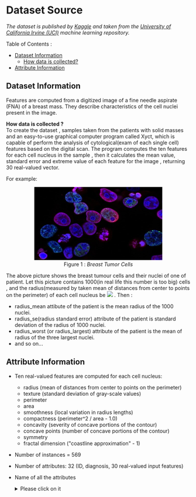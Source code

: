 # Dataset Source

*The dataset is published by [Kaggle](https://www.kaggle.com/uciml/breast-cancer-wisconsin-data) and taken from the [University of California Irvine (UCI)](https://archive.ics.uci.edu/ml/datasets/Breast+Cancer+Wisconsin+%28Diagnostic%29) machine learning repository.*

Table of Contents :
* [Dataset Information](#1)
	* [How data is collected?](#1.1)
* [Attribute Information](#2)

##  Dataset Information<a id=1></a>

Features are computed from a digitized image of a fine needle aspirate (FNA) of a breast mass. They describe characteristics of the cell nuclei present in the image.

**How data is collected ?<a id=1.1></a>**  
To create the dataset , samples taken from the patients with solid masses and an easy-to-use graphical computer program called Xyct, which is capable of perform the analysis of cytological(exam of each single cell) features based on the digital scan.  The program computes the ten features for  each cell nucleus in the sample , then it calculates the mean value, standard error and extreme value of each feature for the image , returning 30 real-valued vector.

For example:

<p align="center">
    <img src="https://raw.githubusercontent.com/Gkchandora/Breast_Cancer_Prediction/main/Dataset/Images/Breast_Tumour_Cells.jpeg" alt="Image" width="350" height="200" />
<br>
Figure 1 :
<em>Breast Tumor Cells</em>
</p>

The above picture shows the breast tumour cells and their nuclei of one of patient. Let this picture contains 1000(in real life this number is too big) cells , and the radius(measured by taken mean of distances from center to points on the perimeter) of each cell nucleus be  <img src="https://render.githubusercontent.com/render/math?math=\large r_1,r_2,r_3,...,r_1000"> . Then :
* radius_mean attibute of the patient is the mean radius of the 1000 nuclei.
* radius_se(radius standard error) attribute of the patient is standard deviation of the radius of 1000 nuclei.
* radius_worst (or radius_largest) attribute of the patient is the mean of radius of the  three largest nuclei.
* and so on...

## Attribute Information<a id=2></a>

* Ten real-valued features are computed for each cell nucleus:
	* radius (mean of distances from center to points on the perimeter)
	* texture (standard deviation of gray-scale values)
	* perimeter
	*  area
	* smoothness (local variation in radius lengths)
	* compactness (perimeter^2 / area - 1.0)
	* concavity (severity of concave portions of the contour)
	* concave points (number of concave portions of the contour)
	* symmetry
	* fractal dimension ("coastline approximation" - 1)

* Number of instances = 569
* Number of attributes: 32 (ID, diagnosis, 30 real-valued input features)
* Name of all the  attributes
	 <details>
     <summary>Please click on it</summary>
     <p>
     
     ```text
	 (1) ID Number
     (2) Diagnosis (M = malignant, B = benign)
     (3) Radius_mean
     (4) Texture_mean 
     (5) Perimeter_mean
     (6) Area_mean
     (7) Smoothness_mean
     (8) Compactness_mean
     (9) Concavity_mean
     (10) Concave points_mean
     (11) Symmetry_mean
     (12) Fractal_dimension_mean
     (13) Radius_se
     (14) Texture_se
     (15) Perimeter_se
     (16) Area_se
     (17) Smoothness_se
     (18) Compactness_se
     (19) Concavity_se
     (20) Concave points_se
     (21) Symmetry_se
     (22) Fractal_dimension_se
     (23) Radius_worst  
     (24) Texture_worst
     (25) Perimeter_worst
     (26) Area_worst
     (27) Smoothness_worst  
     (28) Compactness_worst
     (29) Concavity_worst
     (30) Concave points_worst
     (31) Symmetry_worst
     (32) Fractal_dimension_worst
     ```
     </p>
     </details>

